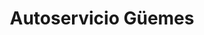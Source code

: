 ---
title: "Autoservicio Güemes"
url: /san-pedro-de-jujuy/autoservicio-gueemes/
shop: supermercado
---